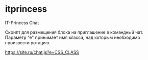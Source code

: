 # itprincess
IT-Princess Chat

Скрипт для размещения блока на приглашение в командный чат. Параметр "е" принимает имя класса, над которым необходимо произвести ротацию.

https://site.ru/chat.js?e=CSS_CLASS
